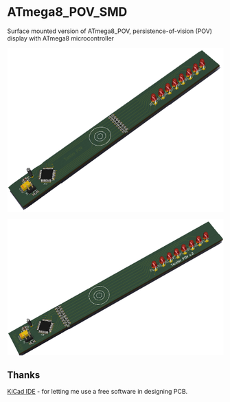 # ATmega8_POV_SMD

Surface mounted version of ATmega8_POV, persistence-of-vision (POV) display with ATmega8 microcontroller

![Image1](ATmega8_POV_SMD.png?raw=true "Atmega 8 POV SMD")

![Image1](ATmega8_POV_SMD.v2.png?raw=true "Atmega 8 POV SMD")


## Thanks

[KiCad IDE](http://kicad-pcb.org/) - for letting me use a free software in designing PCB.